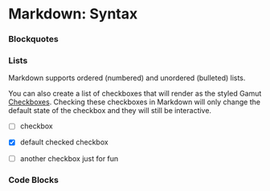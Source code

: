 # Markdown: Syntax

### Blockquotes

### Lists

Markdown supports ordered (numbered) and unordered (bulleted) lists.

You can also create a list of checkboxes that will render as the styled Gamut [Checkboxes](https://gamut.codecademy.com/?path=/docs/atoms-forminputs-checkbox--checkbox). Checking these checkboxes in Markdown will only change the default state of the checkbox and they will still be interactive.

- [ ] checkbox

- [x] default checked checkbox
- [ ] another checkbox just for fun

### Code Blocks

